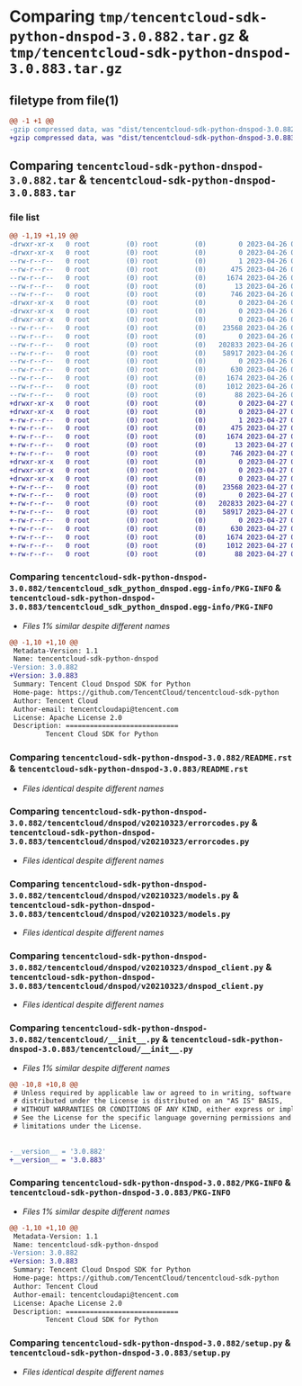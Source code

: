 # Comparing `tmp/tencentcloud-sdk-python-dnspod-3.0.882.tar.gz` & `tmp/tencentcloud-sdk-python-dnspod-3.0.883.tar.gz`

## filetype from file(1)

```diff
@@ -1 +1 @@
-gzip compressed data, was "dist/tencentcloud-sdk-python-dnspod-3.0.882.tar", last modified: Wed Apr 26 03:18:05 2023, max compression
+gzip compressed data, was "dist/tencentcloud-sdk-python-dnspod-3.0.883.tar", last modified: Thu Apr 27 00:31:04 2023, max compression
```

## Comparing `tencentcloud-sdk-python-dnspod-3.0.882.tar` & `tencentcloud-sdk-python-dnspod-3.0.883.tar`

### file list

```diff
@@ -1,19 +1,19 @@
-drwxr-xr-x   0 root         (0) root         (0)        0 2023-04-26 03:18:05.000000 tencentcloud-sdk-python-dnspod-3.0.882/
-drwxr-xr-x   0 root         (0) root         (0)        0 2023-04-26 03:18:05.000000 tencentcloud-sdk-python-dnspod-3.0.882/tencentcloud_sdk_python_dnspod.egg-info/
--rw-r--r--   0 root         (0) root         (0)        1 2023-04-26 03:18:05.000000 tencentcloud-sdk-python-dnspod-3.0.882/tencentcloud_sdk_python_dnspod.egg-info/dependency_links.txt
--rw-r--r--   0 root         (0) root         (0)      475 2023-04-26 03:18:05.000000 tencentcloud-sdk-python-dnspod-3.0.882/tencentcloud_sdk_python_dnspod.egg-info/SOURCES.txt
--rw-r--r--   0 root         (0) root         (0)     1674 2023-04-26 03:18:05.000000 tencentcloud-sdk-python-dnspod-3.0.882/tencentcloud_sdk_python_dnspod.egg-info/PKG-INFO
--rw-r--r--   0 root         (0) root         (0)       13 2023-04-26 03:18:05.000000 tencentcloud-sdk-python-dnspod-3.0.882/tencentcloud_sdk_python_dnspod.egg-info/top_level.txt
--rw-r--r--   0 root         (0) root         (0)      746 2023-04-26 03:18:04.000000 tencentcloud-sdk-python-dnspod-3.0.882/README.rst
-drwxr-xr-x   0 root         (0) root         (0)        0 2023-04-26 03:18:05.000000 tencentcloud-sdk-python-dnspod-3.0.882/tencentcloud/
-drwxr-xr-x   0 root         (0) root         (0)        0 2023-04-26 03:18:05.000000 tencentcloud-sdk-python-dnspod-3.0.882/tencentcloud/dnspod/
-drwxr-xr-x   0 root         (0) root         (0)        0 2023-04-26 03:18:05.000000 tencentcloud-sdk-python-dnspod-3.0.882/tencentcloud/dnspod/v20210323/
--rw-r--r--   0 root         (0) root         (0)    23568 2023-04-26 03:18:04.000000 tencentcloud-sdk-python-dnspod-3.0.882/tencentcloud/dnspod/v20210323/errorcodes.py
--rw-r--r--   0 root         (0) root         (0)        0 2023-04-26 03:18:04.000000 tencentcloud-sdk-python-dnspod-3.0.882/tencentcloud/dnspod/v20210323/__init__.py
--rw-r--r--   0 root         (0) root         (0)   202833 2023-04-26 03:18:04.000000 tencentcloud-sdk-python-dnspod-3.0.882/tencentcloud/dnspod/v20210323/models.py
--rw-r--r--   0 root         (0) root         (0)    58917 2023-04-26 03:18:04.000000 tencentcloud-sdk-python-dnspod-3.0.882/tencentcloud/dnspod/v20210323/dnspod_client.py
--rw-r--r--   0 root         (0) root         (0)        0 2023-04-26 03:18:04.000000 tencentcloud-sdk-python-dnspod-3.0.882/tencentcloud/dnspod/__init__.py
--rw-r--r--   0 root         (0) root         (0)      630 2023-04-26 03:18:04.000000 tencentcloud-sdk-python-dnspod-3.0.882/tencentcloud/__init__.py
--rw-r--r--   0 root         (0) root         (0)     1674 2023-04-26 03:18:05.000000 tencentcloud-sdk-python-dnspod-3.0.882/PKG-INFO
--rw-r--r--   0 root         (0) root         (0)     1012 2023-04-26 03:18:04.000000 tencentcloud-sdk-python-dnspod-3.0.882/setup.py
--rw-r--r--   0 root         (0) root         (0)       88 2023-04-26 03:18:05.000000 tencentcloud-sdk-python-dnspod-3.0.882/setup.cfg
+drwxr-xr-x   0 root         (0) root         (0)        0 2023-04-27 00:31:04.000000 tencentcloud-sdk-python-dnspod-3.0.883/
+drwxr-xr-x   0 root         (0) root         (0)        0 2023-04-27 00:31:04.000000 tencentcloud-sdk-python-dnspod-3.0.883/tencentcloud_sdk_python_dnspod.egg-info/
+-rw-r--r--   0 root         (0) root         (0)        1 2023-04-27 00:31:04.000000 tencentcloud-sdk-python-dnspod-3.0.883/tencentcloud_sdk_python_dnspod.egg-info/dependency_links.txt
+-rw-r--r--   0 root         (0) root         (0)      475 2023-04-27 00:31:04.000000 tencentcloud-sdk-python-dnspod-3.0.883/tencentcloud_sdk_python_dnspod.egg-info/SOURCES.txt
+-rw-r--r--   0 root         (0) root         (0)     1674 2023-04-27 00:31:04.000000 tencentcloud-sdk-python-dnspod-3.0.883/tencentcloud_sdk_python_dnspod.egg-info/PKG-INFO
+-rw-r--r--   0 root         (0) root         (0)       13 2023-04-27 00:31:04.000000 tencentcloud-sdk-python-dnspod-3.0.883/tencentcloud_sdk_python_dnspod.egg-info/top_level.txt
+-rw-r--r--   0 root         (0) root         (0)      746 2023-04-27 00:31:04.000000 tencentcloud-sdk-python-dnspod-3.0.883/README.rst
+drwxr-xr-x   0 root         (0) root         (0)        0 2023-04-27 00:31:04.000000 tencentcloud-sdk-python-dnspod-3.0.883/tencentcloud/
+drwxr-xr-x   0 root         (0) root         (0)        0 2023-04-27 00:31:04.000000 tencentcloud-sdk-python-dnspod-3.0.883/tencentcloud/dnspod/
+drwxr-xr-x   0 root         (0) root         (0)        0 2023-04-27 00:31:04.000000 tencentcloud-sdk-python-dnspod-3.0.883/tencentcloud/dnspod/v20210323/
+-rw-r--r--   0 root         (0) root         (0)    23568 2023-04-27 00:31:04.000000 tencentcloud-sdk-python-dnspod-3.0.883/tencentcloud/dnspod/v20210323/errorcodes.py
+-rw-r--r--   0 root         (0) root         (0)        0 2023-04-27 00:31:04.000000 tencentcloud-sdk-python-dnspod-3.0.883/tencentcloud/dnspod/v20210323/__init__.py
+-rw-r--r--   0 root         (0) root         (0)   202833 2023-04-27 00:31:04.000000 tencentcloud-sdk-python-dnspod-3.0.883/tencentcloud/dnspod/v20210323/models.py
+-rw-r--r--   0 root         (0) root         (0)    58917 2023-04-27 00:31:04.000000 tencentcloud-sdk-python-dnspod-3.0.883/tencentcloud/dnspod/v20210323/dnspod_client.py
+-rw-r--r--   0 root         (0) root         (0)        0 2023-04-27 00:31:04.000000 tencentcloud-sdk-python-dnspod-3.0.883/tencentcloud/dnspod/__init__.py
+-rw-r--r--   0 root         (0) root         (0)      630 2023-04-27 00:31:04.000000 tencentcloud-sdk-python-dnspod-3.0.883/tencentcloud/__init__.py
+-rw-r--r--   0 root         (0) root         (0)     1674 2023-04-27 00:31:04.000000 tencentcloud-sdk-python-dnspod-3.0.883/PKG-INFO
+-rw-r--r--   0 root         (0) root         (0)     1012 2023-04-27 00:31:04.000000 tencentcloud-sdk-python-dnspod-3.0.883/setup.py
+-rw-r--r--   0 root         (0) root         (0)       88 2023-04-27 00:31:04.000000 tencentcloud-sdk-python-dnspod-3.0.883/setup.cfg
```

### Comparing `tencentcloud-sdk-python-dnspod-3.0.882/tencentcloud_sdk_python_dnspod.egg-info/PKG-INFO` & `tencentcloud-sdk-python-dnspod-3.0.883/tencentcloud_sdk_python_dnspod.egg-info/PKG-INFO`

 * *Files 1% similar despite different names*

```diff
@@ -1,10 +1,10 @@
 Metadata-Version: 1.1
 Name: tencentcloud-sdk-python-dnspod
-Version: 3.0.882
+Version: 3.0.883
 Summary: Tencent Cloud Dnspod SDK for Python
 Home-page: https://github.com/TencentCloud/tencentcloud-sdk-python
 Author: Tencent Cloud
 Author-email: tencentcloudapi@tencent.com
 License: Apache License 2.0
 Description: ============================
         Tencent Cloud SDK for Python
```

### Comparing `tencentcloud-sdk-python-dnspod-3.0.882/README.rst` & `tencentcloud-sdk-python-dnspod-3.0.883/README.rst`

 * *Files identical despite different names*

### Comparing `tencentcloud-sdk-python-dnspod-3.0.882/tencentcloud/dnspod/v20210323/errorcodes.py` & `tencentcloud-sdk-python-dnspod-3.0.883/tencentcloud/dnspod/v20210323/errorcodes.py`

 * *Files identical despite different names*

### Comparing `tencentcloud-sdk-python-dnspod-3.0.882/tencentcloud/dnspod/v20210323/models.py` & `tencentcloud-sdk-python-dnspod-3.0.883/tencentcloud/dnspod/v20210323/models.py`

 * *Files identical despite different names*

### Comparing `tencentcloud-sdk-python-dnspod-3.0.882/tencentcloud/dnspod/v20210323/dnspod_client.py` & `tencentcloud-sdk-python-dnspod-3.0.883/tencentcloud/dnspod/v20210323/dnspod_client.py`

 * *Files identical despite different names*

### Comparing `tencentcloud-sdk-python-dnspod-3.0.882/tencentcloud/__init__.py` & `tencentcloud-sdk-python-dnspod-3.0.883/tencentcloud/__init__.py`

 * *Files 1% similar despite different names*

```diff
@@ -10,8 +10,8 @@
 # Unless required by applicable law or agreed to in writing, software
 # distributed under the License is distributed on an "AS IS" BASIS,
 # WITHOUT WARRANTIES OR CONDITIONS OF ANY KIND, either express or implied.
 # See the License for the specific language governing permissions and
 # limitations under the License.
 
 
-__version__ = '3.0.882'
+__version__ = '3.0.883'
```

### Comparing `tencentcloud-sdk-python-dnspod-3.0.882/PKG-INFO` & `tencentcloud-sdk-python-dnspod-3.0.883/PKG-INFO`

 * *Files 1% similar despite different names*

```diff
@@ -1,10 +1,10 @@
 Metadata-Version: 1.1
 Name: tencentcloud-sdk-python-dnspod
-Version: 3.0.882
+Version: 3.0.883
 Summary: Tencent Cloud Dnspod SDK for Python
 Home-page: https://github.com/TencentCloud/tencentcloud-sdk-python
 Author: Tencent Cloud
 Author-email: tencentcloudapi@tencent.com
 License: Apache License 2.0
 Description: ============================
         Tencent Cloud SDK for Python
```

### Comparing `tencentcloud-sdk-python-dnspod-3.0.882/setup.py` & `tencentcloud-sdk-python-dnspod-3.0.883/setup.py`

 * *Files identical despite different names*

